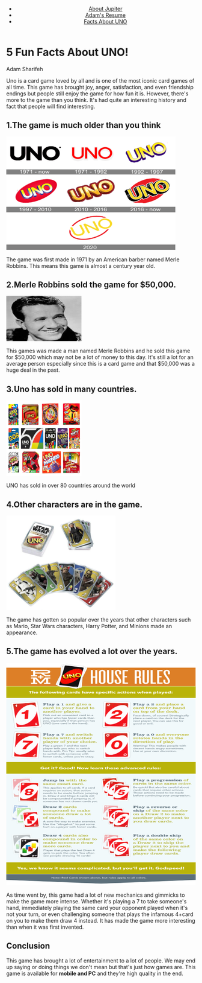 <body>
<header id="main-header">
    <div class="nav-container">
      <nav class="navigation">
        <ul>
          <li><a href="https://adam893-o.github.io/jupiter2.css/">About Jupiter</a></li>
          <li><a href="https://adam893-o.github.io/resume.css/">Adam's Resume</a></li>
          <li><a href="https://adam893-o.github.io/Uno2.css">Facts About UNO</a></li>
        </ul>
      </nav>
	  </div>
  </header>
  <div>
	<h1>5 Fun Facts About UNO!</h1>
	<p>Adam Sharifeh</p>
	<p>Uno is a card game loved by all and is one of the most iconic card games of all time. This game has brought joy, anger, satisfaction, and even friendship endings but people still enjoy the game for how fun it is. However, there's more to the game than you think. It's had quite an interesting history and fact that people will find interesting.</p>
	<h2>1.The game is much older than you think</h2>
	  <img src="Media/Image4.png" height="300" width="450" alt="Image of Uno history"/>
	  <p>The game was first made in 1971 by an American barber named Merle Robbins. This means this game is almost a century year old.</p>
	<h2>2.Merle Robbins sold the game for $50,000.</h2>
	  <img src="Media/Image5.jpeg" height="120" width="200" alt="Image of Merle Robbins"/>
	  <p>This games was made a man named Merle Robbins and he sold this game for $50,000 which may not be a lot of money to this day. It's still a lot for an average person especially since this is a card game and that $50,000 was a huge deal in the past.</p>
	<h2>3.Uno has sold in many countries.</h2>
	  <img src="Media/Image6.png" height="200" width="200" alt="Image of other UNO cards"/>
	  <p>UNO has sold in over 80 countries around the world</p>
	<h2>4.Other characters are in the game.</h2>
	  <img src="Media/Image7.jpeg" height="250" width="290" alt="Image of Uno history"/>
	  <p> The game has gotten so popular over the years that other characters such as Mario, Star Wars characters, Harry Potter, and Minions made an appearance.</p>
	<h2>5.The game has evolved a lot over the years.</h2>
	  <img src="Media/Image8.png" height="590" width="600" alt="Image of Uno new rules"/>
	  <p>As time went by, this game had a lot of new mechanics and gimmicks to make the game more intense. Whether it's playing a 7 to take someone's hand, immediately playing the same card your opponent played when it's not your turn, or even challenging someone that plays the infamous 4+card on you to make them draw 4 instead. It has made the game more interesting than when it was first invented.</p>
	<h2>Conclusion</h2>
	  <p>This game has brought a lot of entertainment to a lot of people. We may end up saying or doing things we don't mean but that's just how games are. This game is available for <strong>mobile and PC</strong> and they're high quality in the end.</p>
  </div>
</body>
</html>
